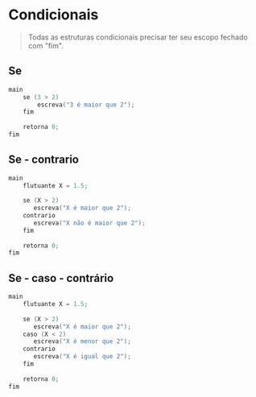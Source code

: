 # Condicionais

> Todas as estruturas condicionais precisar ter seu escopo fechado com "fim".

## Se

```C
main
    se (3 > 2)
        escreva("3 é maior que 2");
    fim
    
    retorna 0;
fim
```

## Se - contrario

```C
main
    flutuante X = 1.5;
    
    se (X > 2)
       escreva("X é maior que 2");
    contrario
       escreva("X não é maior que 2");
    fim
    
    retorna 0;
fim
```

## Se - caso - contrário

```C
main
    flutuante X = 1.5;
    
    se (X > 2)
       escreva("X é maior que 2");
    caso (X < 2)
       escreva("X é menor que 2");
    contrario
       escreva("X é igual que 2");
    fim
    
    retorna 0;
fim
```